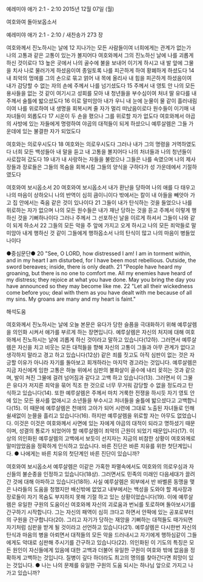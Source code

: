 예레미야 애가 2:1 - 2:10 
2015년 12월 07일 (월)

여호와여 돌아보옵소서



예레미야 애가 2:1 - 2:10 / 새찬송가 273 장


여호와께서 진노하시는 날에
12 지나가는 모든 사람들이여 너희에게는 관계가 없는가 나의 고통과 같은 고통이 있는가 볼지어다 여호와께서 그의 진노하신 날에 나를 괴롭게 하신 것이로다 13 높은 곳에서 나의 골수에 불을 보내어 이기게 하시고 내 발 앞에 그물을 치사 나로 물러가게 하셨음이여 종일토록 나를 피곤하게 하여 황폐하게 하셨도다 14 내 죄악의 멍에를 그의 손으로 묶고 얽어 내 목에 올리사 내 힘을 피곤하게 하셨음이여 내가 감당할 수 없는 자의 손에 주께서 나를 넘기셨도다
15 주께서 내 영토 안 나의 모든 용사들을 없는 것 같이 여기시고 성회를 모아 내 청년들을 부수심이여 처녀 딸 유다를 내 주께서 술틀에 밟으셨도다 16 이로 말미암아 내가 우니 내 눈에 눈물이 물 같이 흘러내림이여 나를 위로하여 내 생명을 회복시켜 줄 자가 멀리 떠났음이로다 원수들이 이기매 내 자녀들이 외롭도다 17 시온이 두 손을 폈으나 그를 위로할 자가 없도다 여호와께서 야곱의 사방에 있는 자들에게 명령하여 야곱의 대적들이 되게 하셨으니 예루살렘은 그들 가운데에 있는 불결한 자가 되었도다

여호와는 의로우시도다 
18 여호와는 의로우시도다 그러나 내가 그의 명령을 거역하였도다 너희 모든 백성들아 내 말을 듣고 내 고통을 볼지어다 나의 처녀들과 나의 청년들이 사로잡혀 갔도다 19 내가 내 사랑하는 자들을 불렀으나 그들은 나를 속였으며 나의 제사장들과 장로들은 그들의 목숨을 회복시킬 그들의 양식을 구하다가 성 가운데에서 기절하였도다

여호와여 보시옵소서 
20 여호와여 보시옵소서 내가 환난을 당하여 나의 애를 다 태우고 나의 마음이 상하오니 나의 반역이 심히 큼이니이다 밖에서는 칼이 내 아들을 빼앗아 가고 집 안에서는 죽음 같은 것이 있나이다 21 그들이 내가 탄식하는 것을 들었으나 나를 위로하는 자가 없으며 나의 모든 원수들은 내가 재난 당하는 것을 듣고 주께서 이렇게 행하신 것을 기뻐하나이다 그러나 주께서 그 선포하신 날을 이르게 하셔서 그들이 나와 같이 되게 하소서 22 그들의 모든 악을 주 앞에 가지고 오게 하시고 나의 모든 죄악들로 말미암아 내게 행하신 것 같이 그들에게 행하옵소서 나의 탄식이 많고 나의 마음이 병들었나이다

●중심문단● 20 "See, O LORD, how distressed I am! I am in torment within, and in my heart I am disturbed, for I have been most rebellious. Outside, the sword bereaves; inside, there is only death. 21 "People have heard my groaning, but there is no one to comfort me. All my enemies have heard of my distress; they rejoice at what you have done. May you bring the day you have announced so they may become like me. 22 "Let all their wickedness come before you; deal with them as you have dealt with me because of all my sins. My groans are many and my heart is faint."

해석도움





여호와께서 진노하시는 날에
오늘 본문은 유다가 당한 슬픔을 극대화하기 위해 예루살렘을 의인화 시켜서 애가를 부르게 하는 장면입니다. 예루살렘은 자신의 처지에 대해 여호와께서 진노하시는 날에 괴롭게 하신 것이라고 말하고 있습니다(12하). 그러면서 예루살렘은 자신을 치고 비웃는 모든 대적들을 향해 자신의 고통이 그들과 아무 관계가 없다고 생각하지 말라고 경고 하고 있습니다(12상) 같은 죄를 짓고도 아직 심판이 없는 것은 자긍할 이유가 아니라 자기를 돌아보고 회개하라는 마지막 경고라는 것입니다. 예루살렘은 지금 자신에게 임한 고통은 하늘 위에서 심판의 불화살이 골수에 내리 꽂히는 것과 같으며, 발이 쳐진 그물에 걸려 넘어짐과 같다고 고백 하고 있습니다(13). 그러면서 이 그물은 유다가 저지른 죄악을 묶어 직조 한 것으로 너무 무거워 감당할 수 없을 정도라고 탄식하고 있습니다(14). 또한 예루살렘은 주께서 마치 거룩한 전쟁을 하시듯 자기 영토 안에 있는 모든 용사를 없애시고 소년들을 부수시고 처녀들을 술틀에 밟으셨다고 고백합니다(15). 이 때문에 예루살렘은 천애의 고아가 되어 시련에 그대로 노출된 자녀들로 인해 쉴새없이 눈믈을 흘리고 있습니다(16). 하지만 예루살렘을 위로할 자는 아무도 없었습니다. 이것은 이것은 여호와께서 사면에 있는 자에게 야곱의 대적이 되라고 명하셨기 때문이며, 성결의 통로가 되었어야 할 예루살렘이 죄악의 근원이 되었기 때문입니다(17). 이상의 의인화된 예루살렘의 고백에서 보듯이 선지자는 지금의 비참한 상황이 여호와께로 말미암았음을 정확하게 인식하고 있습니다. 바른 진단은 바른 치유를 위한 첫단계입니다. 
● 나에게는 바른 치유의 첫단계인 바른 진단이 있습니까? 

여호와여 보시옵소서
예루살렘은 이같은 가혹한 파멸속에서도 여호와의 의로우심과 자신들의 불순종을 인정하고 있습니다(18상). 그러면서도 민족의 미래인 다음세대가 끌려간 것에 대해 아파하고 있습니다(18하). 사실 예루살렘은 외부에서 반 바벨론 동맹을 맺은 나라들의 도움을 청했지만 배신밖에 없었고 내부에서는 백성을 도와야 할 제사장과 장로들이 자기 목숨도 부지하지 못해 기절 하고 있는 상황이었습니다(19). 이에 예루살렘은 유일한 구원의 도움이신 여호와께 자신의 괴로움과 번뇌를 토로하며 돌아보시기를 간구하기 시작합니다. 그는 자신의 패역이 심히 크다고 하면서 안팍에 있는 공포로부터의 구원을 간구합니다(20). 그리고 자기가 당하는 재앙을 기뻐하는 대적들도 때가되면 자기처럼 심판을 받게 될 것이라고 선언하고 있습니다(21). 예루살렘은 다시한번  자신의 탄식과 마음의 병을 아뢰면서 대적들의 모든 악을 드러내시고 자기에게 행하심같이 그들에게도 악대로 심판해 주시기를 간구하고 있습니다(22). 의인화된 이 기도의 특징은 모든 원인이 자신들에게 있음에 대한 고백과 더불어 유일한 구원이 여호와 밖에 없음을 정확하게 고백하는 것입니다. 질병이 깊다 하더라도 최고의 명의를 찾아간다면 희망이 있는 것입니다. 
● 나는 나의 문제를 유일한 구원의 도움 되시는 하나님 앞으로 가지고 나가고 있습니까?